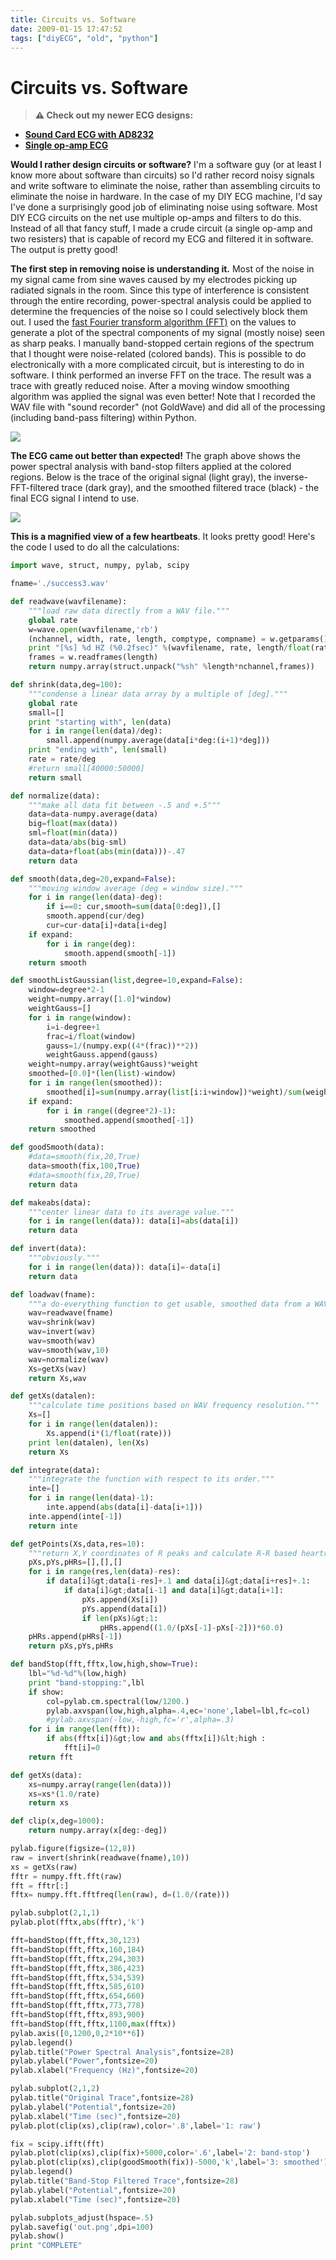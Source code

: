 ```yaml
---
title: Circuits vs. Software
date: 2009-01-15 17:47:52
tags: ["diyECG", "old", "python"]
---
```


# Circuits vs. Software

> **⚠️ Check out my newer ECG designs:** 
* [**Sound Card ECG with AD8232**](https://swharden.com/blog/2019-03-15-sound-card-ecg-with-ad8232/)
* [**Single op-amp ECG**](https://swharden.com/blog/2016-08-08-diy-ecg-with-1-op-amp/)

__Would I rather design circuits or software?__ I'm a software guy (or at least I know more about software than circuits) so I'd rather record noisy signals and write software to eliminate the noise, rather than assembling circuits to eliminate the noise in hardware. In the case of my DIY ECG machine, I'd say I've done a surprisingly good job of eliminating noise using software. Most DIY ECG circuits on the net use multiple op-amps and filters to do this. Instead of all that fancy stuff, I made a crude circuit (a single op-amp and two resisters) that is capable of record my ECG and filtered it in software. The output is pretty good!

__The first step in removing noise is understanding it.__ Most of the noise in my signal came from sine waves caused by my electrodes picking up radiated signals in the room. Since this type of interference is consistent through the entire recording, power-spectral analysis could be applied to determine the frequencies of the noise so I could selectively block them out. I used the [fast Fourier transform algorithm (FFT)](http://en.wikipedia.org/wiki/Fft) on the values to generate a plot of the spectral components of my signal (mostly noise) seen as sharp peaks. I manually band-stopped certain regions of the spectrum that I thought were noise-related (colored bands). This is possible to do electronically with a more complicated circuit, but is interesting to do in software. I think performed an inverse FFT on the trace. The result was a trace with greatly reduced noise. After a moving window smoothing algorithm was applied the signal was even better! Note that I recorded the WAV file with "sound recorder" (not GoldWave) and did all of the processing (including band-pass filtering) within Python.

<div class="text-center">

[![](diy_ecg4_thumb.jpg)](diy_ecg4.png)

</div>

__The ECG came out better than expected!__ The graph above shows the power spectral analysis with band-stop filters applied at the colored regions. Below is the trace of the original signal (light gray), the inverse-FFT-filtered trace (dark gray), and the smoothed filtered trace (black) - the final ECG signal I intend to use.

<div class="text-center">

[![](diy_ecg3_thumb.jpg)](diy_ecg3.png)

</div>

__This is a magnified view of a few heartbeats__. It looks pretty good! Here's the code I used to do all the calculations:

```python
import wave, struct, numpy, pylab, scipy

fname='./success3.wav'

def readwave(wavfilename):
    """load raw data directly from a WAV file."""
    global rate
    w=wave.open(wavfilename,'rb')
    (nchannel, width, rate, length, comptype, compname) = w.getparams()
    print "[%s] %d HZ (%0.2fsec)" %(wavfilename, rate, length/float(rate))
    frames = w.readframes(length)
    return numpy.array(struct.unpack("%sh" %length*nchannel,frames))

def shrink(data,deg=100):
    """condense a linear data array by a multiple of [deg]."""
    global rate
    small=[]
    print "starting with", len(data)
    for i in range(len(data)/deg):
        small.append(numpy.average(data[i*deg:(i+1)*deg]))
    print "ending with", len(small)
    rate = rate/deg
    #return small[40000:50000]
    return small

def normalize(data):
    """make all data fit between -.5 and +.5"""
    data=data-numpy.average(data)
    big=float(max(data))
    sml=float(min(data))
    data=data/abs(big-sml)
    data=data+float(abs(min(data)))-.47
    return data

def smooth(data,deg=20,expand=False):
    """moving window average (deg = window size)."""
    for i in range(len(data)-deg):
        if i==0: cur,smooth=sum(data[0:deg]),[]
        smooth.append(cur/deg)
        cur=cur-data[i]+data[i+deg]
    if expand:
        for i in range(deg):
            smooth.append(smooth[-1])
    return smooth

def smoothListGaussian(list,degree=10,expand=False):
    window=degree*2-1
    weight=numpy.array([1.0]*window)
    weightGauss=[]
    for i in range(window):
        i=i-degree+1
        frac=i/float(window)
        gauss=1/(numpy.exp((4*(frac))**2))
        weightGauss.append(gauss)
    weight=numpy.array(weightGauss)*weight
    smoothed=[0.0]*(len(list)-window)
    for i in range(len(smoothed)):
        smoothed[i]=sum(numpy.array(list[i:i+window])*weight)/sum(weight)
    if expand:
        for i in range((degree*2)-1):
            smoothed.append(smoothed[-1])
    return smoothed

def goodSmooth(data):
    #data=smooth(fix,20,True)
    data=smooth(fix,100,True)
    #data=smooth(fix,20,True)
    return data

def makeabs(data):
    """center linear data to its average value."""
    for i in range(len(data)): data[i]=abs(data[i])
    return data

def invert(data):
    """obviously."""
    for i in range(len(data)): data[i]=-data[i]
    return data

def loadwav(fname):
    """a do-everything function to get usable, smoothed data from a WAV."""
    wav=readwave(fname)
    wav=shrink(wav)
    wav=invert(wav)
    wav=smooth(wav)
    wav=smooth(wav,10)
    wav=normalize(wav)
    Xs=getXs(wav)
    return Xs,wav

def getXs(datalen):
    """calculate time positions based on WAV frequency resolution."""
    Xs=[]
    for i in range(len(datalen)):
        Xs.append(i*(1/float(rate)))
    print len(datalen), len(Xs)
    return Xs

def integrate(data):
    """integrate the function with respect to its order."""
    inte=[]
    for i in range(len(data)-1):
        inte.append(abs(data[i]-data[i+1]))
    inte.append(inte[-1])
    return inte

def getPoints(Xs,data,res=10):
    """return X,Y coordinates of R peaks and calculate R-R based heartrate."""
    pXs,pYs,pHRs=[],[],[]
    for i in range(res,len(data)-res):
        if data[i]&gt;data[i-res]+.1 and data[i]&gt;data[i+res]+.1:
            if data[i]&gt;data[i-1] and data[i]&gt;data[i+1]:
                pXs.append(Xs[i])
                pYs.append(data[i])
                if len(pXs)&gt;1:
                    pHRs.append((1.0/(pXs[-1]-pXs[-2]))*60.0)
    pHRs.append(pHRs[-1])
    return pXs,pYs,pHRs

def bandStop(fft,fftx,low,high,show=True):
    lbl="%d-%d"%(low,high)
    print "band-stopping:",lbl
    if show:
        col=pylab.cm.spectral(low/1200.)
        pylab.axvspan(low,high,alpha=.4,ec='none',label=lbl,fc=col)
        #pylab.axvspan(-low,-high,fc='r',alpha=.3)
    for i in range(len(fft)):
        if abs(fftx[i])&gt;low and abs(fftx[i])&lt;high :
            fft[i]=0
    return fft

def getXs(data):
    xs=numpy.array(range(len(data)))
    xs=xs*(1.0/rate)
    return xs

def clip(x,deg=1000):
    return numpy.array(x[deg:-deg])

pylab.figure(figsize=(12,8))
raw = invert(shrink(readwave(fname),10))
xs = getXs(raw)
fftr = numpy.fft.fft(raw)
fft = fftr[:]
fftx= numpy.fft.fftfreq(len(raw), d=(1.0/(rate)))

pylab.subplot(2,1,1)
pylab.plot(fftx,abs(fftr),'k')

fft=bandStop(fft,fftx,30,123)
fft=bandStop(fft,fftx,160,184)
fft=bandStop(fft,fftx,294,303)
fft=bandStop(fft,fftx,386,423)
fft=bandStop(fft,fftx,534,539)
fft=bandStop(fft,fftx,585,610)
fft=bandStop(fft,fftx,654,660)
fft=bandStop(fft,fftx,773,778)
fft=bandStop(fft,fftx,893,900)
fft=bandStop(fft,fftx,1100,max(fftx))
pylab.axis([0,1200,0,2*10**6])
pylab.legend()
pylab.title("Power Spectral Analysis",fontsize=28)
pylab.ylabel("Power",fontsize=20)
pylab.xlabel("Frequency (Hz)",fontsize=20)

pylab.subplot(2,1,2)
pylab.title("Original Trace",fontsize=28)
pylab.ylabel("Potential",fontsize=20)
pylab.xlabel("Time (sec)",fontsize=20)
pylab.plot(clip(xs),clip(raw),color='.8',label='1: raw')

fix = scipy.ifft(fft)
pylab.plot(clip(xs),clip(fix)+5000,color='.6',label='2: band-stop')
pylab.plot(clip(xs),clip(goodSmooth(fix))-5000,'k',label='3: smoothed')
pylab.legend()
pylab.title("Band-Stop Filtered Trace",fontsize=28)
pylab.ylabel("Potential",fontsize=20)
pylab.xlabel("Time (sec)",fontsize=20)

pylab.subplots_adjust(hspace=.5)
pylab.savefig('out.png',dpi=100)
pylab.show()
print "COMPLETE"
```